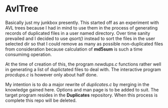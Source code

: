 # AvlTree
Basically just my junkbox presently.
This started off as an experiment with AVL trees because I had in mind to use them in the process of generating records of
duplicated files in a user named directory. Over time sanity prevailed and I decided to use _qsort()_ instead to sort the files
in the user selected dir so that I could remove as many as possible non-duplicated files from consideration because
calculation of __md5sum__ is such a time consumimg operation.

At the time of creation of this, the program _newdups.c_ functions rather well in generating a list of duplictated files
to deal with. The interactive program _procdups.c_ is however only about half done.

My intention is to do a major rewrite of _duplicates.c_ by merging in the knowledge gained here. Options and man page is to
be added to suit. The target program resides in the __Duplicates__ repository. When this process is complete this repo will
be deleted.
